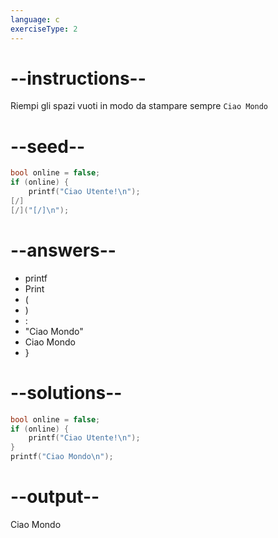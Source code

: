 ```yaml
---
language: c
exerciseType: 2
---
```


# --instructions--

Riempi gli spazi vuoti in modo da stampare sempre `Ciao Mondo`

# --seed--

```c
bool online = false;
if (online) {
    printf("Ciao Utente!\n");
[/]
[/]("[/]\n");
```

# --answers--

- printf
- Print
- (
- )
- :
- "Ciao Mondo"
- Ciao Mondo
- }

# --solutions--

```c
bool online = false;
if (online) {
    printf("Ciao Utente!\n");
}
printf("Ciao Mondo\n");
```

# --output--

Ciao Mondo
